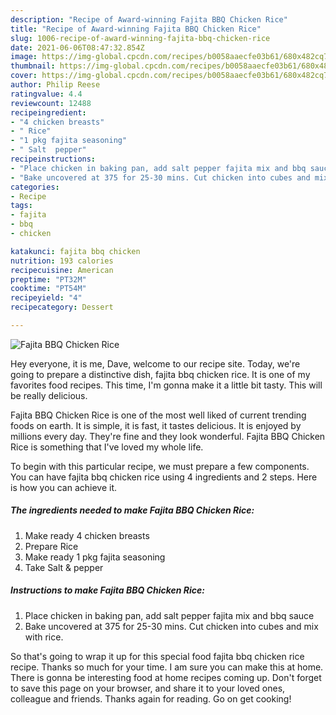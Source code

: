 ```yaml
---
description: "Recipe of Award-winning Fajita BBQ Chicken Rice"
title: "Recipe of Award-winning Fajita BBQ Chicken Rice"
slug: 1006-recipe-of-award-winning-fajita-bbq-chicken-rice
date: 2021-06-06T08:47:32.854Z
image: https://img-global.cpcdn.com/recipes/b0058aaecfe03b61/680x482cq70/fajita-bbq-chicken-rice-recipe-main-photo.jpg
thumbnail: https://img-global.cpcdn.com/recipes/b0058aaecfe03b61/680x482cq70/fajita-bbq-chicken-rice-recipe-main-photo.jpg
cover: https://img-global.cpcdn.com/recipes/b0058aaecfe03b61/680x482cq70/fajita-bbq-chicken-rice-recipe-main-photo.jpg
author: Philip Reese
ratingvalue: 4.4
reviewcount: 12488
recipeingredient:
- "4 chicken breasts"
- " Rice"
- "1 pkg fajita seasoning"
- " Salt  pepper"
recipeinstructions:
- "Place chicken in baking pan, add salt pepper fajita mix and bbq sauce"
- "Bake uncovered at 375 for 25-30 mins. Cut chicken into cubes and mix with rice."
categories:
- Recipe
tags:
- fajita
- bbq
- chicken

katakunci: fajita bbq chicken 
nutrition: 193 calories
recipecuisine: American
preptime: "PT32M"
cooktime: "PT54M"
recipeyield: "4"
recipecategory: Dessert

---
```



![Fajita BBQ Chicken Rice](https://img-global.cpcdn.com/recipes/b0058aaecfe03b61/680x482cq70/fajita-bbq-chicken-rice-recipe-main-photo.jpg)

Hey everyone, it is me, Dave, welcome to our recipe site. Today, we're going to prepare a distinctive dish, fajita bbq chicken rice. It is one of my favorites food recipes. This time, I'm gonna make it a little bit tasty. This will be really delicious.



Fajita BBQ Chicken Rice is one of the most well liked of current trending foods on earth. It is simple, it is fast, it tastes delicious. It is enjoyed by millions every day. They're fine and they look wonderful. Fajita BBQ Chicken Rice is something that I've loved my whole life.


To begin with this particular recipe, we must prepare a few components. You can have fajita bbq chicken rice using 4 ingredients and 2 steps. Here is how you can achieve it.

<!--inarticleads1-->

##### The ingredients needed to make Fajita BBQ Chicken Rice:

1. Make ready 4 chicken breasts
1. Prepare  Rice
1. Make ready 1 pkg fajita seasoning
1. Take  Salt &amp; pepper




<!--inarticleads2-->

##### Instructions to make Fajita BBQ Chicken Rice:

1. Place chicken in baking pan, add salt pepper fajita mix and bbq sauce
1. Bake uncovered at 375 for 25-30 mins. Cut chicken into cubes and mix with rice.




So that's going to wrap it up for this special food fajita bbq chicken rice recipe. Thanks so much for your time. I am sure you can make this at home. There is gonna be interesting food at home recipes coming up. Don't forget to save this page on your browser, and share it to your loved ones, colleague and friends. Thanks again for reading. Go on get cooking!
